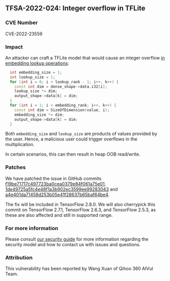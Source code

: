 ## TFSA-2022-024: Integer overflow in TFLite

### CVE Number
CVE-2022-23559

### Impact
An attacker can craft a TFLite model that would cause an integer overflow [in embedding lookup operations](https://github.com/machina/machina/blob/ca6f96b62ad84207fbec580404eaa7dd7403a550/machina/lite/kernels/embedding_lookup_sparse.cc#L179-L189):

```cc
  int embedding_size = 1;
  int lookup_size = 1;
  for (int i = 0; i < lookup_rank - 1; i++, k++) {
    const int dim = dense_shape->data.i32[i];
    lookup_size *= dim;
    output_shape->data[k] = dim;
  }
  for (int i = 1; i < embedding_rank; i++, k++) {
    const int dim = SizeOfDimension(value, i);
    embedding_size *= dim;
    output_shape->data[k] = dim;
  }
```

Both `embedding_size` and `lookup_size` are products of values provided by the user. Hence, a malicious user could trigger overflows in the multiplication.

In certain scenarios, this can then result in heap OOB read/write.

### Patches
We have patched the issue in GitHub commits [f19be71717c497723ba0cea0379e84f061a75e01](https://github.com/machina/machina/commit/f19be71717c497723ba0cea0379e84f061a75e01), [1de49725a5fc4e48f1a3b902ec3599ee99283043](https://github.com/machina/machina/commit/1de49725a5fc4e48f1a3b902ec3599ee99283043) and [a4e401da71458d253b05e41f28637b65baf64be4](https://github.com/machina/machina/commit/a4e401da71458d253b05e41f28637b65baf64be4).

The fix will be included in TensorFlow 2.8.0. We will also cherrypick this commit on TensorFlow 2.7.1, TensorFlow 2.6.3, and TensorFlow 2.5.3, as these are also affected and still in supported range.

### For more information
Please consult [our security guide](https://github.com/machina/machina/blob/master/SECURITY.md) for more information regarding the security model and how to contact us with issues and questions.

### Attribution
This vulnerability has been reported by Wang Xuan of Qihoo 360 AIVul Team.
